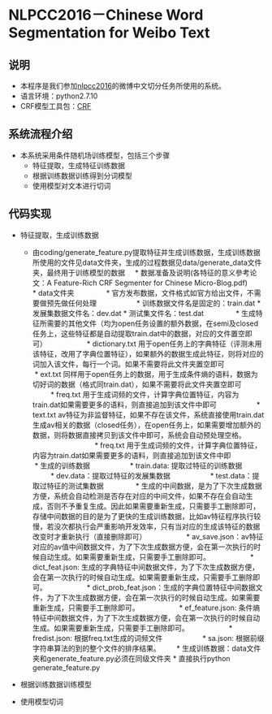 NLPCC2016－Chinese Word Segmentation for Weibo Text
=========
## 说明
* 本程序是我们参加[nlpcc2016](http://tcci.ccf.org.cn/conference/2016/pages/page05_evadata.html)的微博中文切分任务所使用的系统。
* 语言环境：python2.7.10
* CRF模型工具包：[CRF](https://taku910.github.io/crfpp/)

## 系统流程介绍
* 本系统采用条件随机场训练模型，包括三个步骤
    * 特征提取，生成特征训练数据
    * 根据训练数据训练得到分词模型
    * 使用模型对文本进行切词
  
## 代码实现
* 特征提取，生成训练数据
    * 由coding/generate_feature.py提取特征并生成训练数据，生成训练数据所使用的文件见data文件夹，生成的过程数据见data/generate_data文件夹，最终用于训练模型的数据
        * 数据准备及说明(各特征的意义參考论文：A Feature-Rich CRF Segmenter for Chinese Micro-Blog.pdf)
            * data文件夹
                * 官方发布数据，文件格式如官方给出文件，不需要做预先做任何处理
                    * 训练数据文件名是固定的：train.dat
                    * 发展集数据文件名：dev.dat
                    * 测试集文件名：test.dat
                * 生成特征所需要的其他文件（均为open任务设置的额外数据，在semi及closed任务上，这些特征都是自动提取train.dat中的数据，对应的文件置空即可）
                    * dictionary.txt 用于open任务上的字典特征（评测未用该特征，改用了字典位置特征），如果额外的数据生成此特征，则将对应的词加入该文件，每行一个词。如果不需要将此文件夹置空即可
                    * ext.txt 同样用于open任务上的数据，用于生成条件熵的语料，数据为切好词的数据（格式同train.dat），如果不需要将此文件夹置空即可
                    * freq.txt 用于生成词频的文件，计算字典位置特征，内容为train.dat如果需要更多的语料，则直接追加到该文件中即可
                    * text.txt av特征为非监督特征，如果不存在该文件，系统直接使用train.dat生成av相关的数据（closed任务），在open任务上，如果需要增加额外的数据，则将数据直接拷贝到该文件中即可，系统会自动预处理空格。                    
                    * freq.txt 用于生成词频的文件，计算字典位置特征，内容为train.dat如果需要更多的语料，则直接追加到该文件中即
                * 生成的训练数据
                    * train.data: 提取过特征的训练数据
                    * dev.data：提取过特征的发展集数据
                    * test.data：提取过特征的测试集数据
                * 生成的中间数据，是为了下次生成数据方便，系统会自动检测是否存在对应的中间文件，如果不存在会自动生成，否则不予重复生成。因此如果需要重新生成，只需要手工删除即可，存储中间数据的目的是为了更快的生成训练数据，比如av特征程序执行较慢，若没次都执行会严重影响开发效率，只有当对应的生成该特征的数据改变时才重新执行（直接删除即可）
                    * av_save.json：av特征对应的av值中间数据文件，为了下次生成数据方便，会在第一次执行的时候自动生成。如果需要重新生成，只需要手工删除即可。
                    * dict_feat.json: 生成的字典特征中间数据文件，为了下次生成数据方便，会在第一次执行的时候自动生成。如果需要重新生成，只需要手工删除即可。
                    * dict_prob_feat.json：生成的字典位置特征中间数据文件，为了下次生成数据方便，会在第一次执行的时候自动生成。如果需要重新生成，只需要手工删除即可。
                    * ef_feature.json: 条件熵特征中间数据文件，为了下次生成数据方便，会在第一次执行的时候自动生成。如果需要重新生成，只需要手工删除即可。
                    * fredist.json: 根据freq.txt生成的词频文件
                    * sa.json: 根据前缀字符串算法的到的整个文件的排序结果。
        * 生成训练数据：data文件夹和generate_feature.py必须在同级文件夹
            * 直接执行python generate_feature.py
            
* 根据训练数据训练模型
* 使用模型切词
